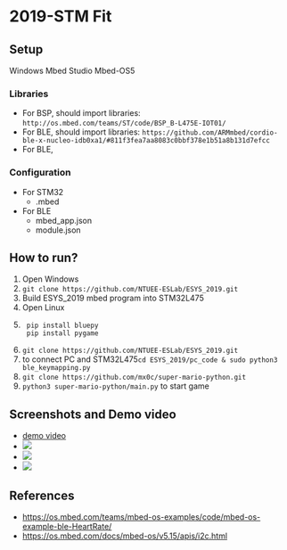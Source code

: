 # 2019-STM Fit

## Setup
Windows 
Mbed Studio Mbed-OS5

### Libraries
* For BSP, should import libraries: `http://os.mbed.com/teams/ST/code/BSP_B-L475E-IOT01/`
* For BLE, should import libraries: `https://github.com/ARMmbed/cordio-ble-x-nucleo-idb0xa1/#811f3fea7aa8083c0bbf378e1b51a8b131d7efcc`
* For BLE, 
### Configuration
* For STM32
    * .mbed
* For BLE 
    * mbed_app.json
    * module.json

## How to run?
1. Open Windows
2. `git clone https://github.com/NTUEE-ESLab/ESYS_2019.git`
3. Build ESYS_2019 mbed program into STM32L475
4. Open Linux 
5. ```
    pip install bluepy 
    pip install pygame
    ```
6. `git clone https://github.com/NTUEE-ESLab/ESYS_2019.git`
7. to connect PC and STM32L475`cd ESYS_2019/pc_code & sudo python3 ble_keymapping.py`
8. `git clone https://github.com/mx0c/super-mario-python.git`
9. `python3 super-mario-python/main.py` to start game

## Screenshots and Demo video
* [demo video](https://drive.google.com/file/d/1jrIsBItb10eqMPvhacGpMeTStFNeKTL9/view?fbclid=IwAR1LEsNIuGHfFwhYCHltQwz8dBGymkLxZEkyJ-KoSGBGhTAmd26P39NTxR4)
* ![](https://i.imgur.com/TENwqAd.png)
* ![](https://i.imgur.com/qrfhor5.jpg)
* ![](https://i.imgur.com/FXODEY9.jpg)


## References
* https://os.mbed.com/teams/mbed-os-examples/code/mbed-os-example-ble-HeartRate/
* https://os.mbed.com/docs/mbed-os/v5.15/apis/i2c.html

